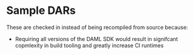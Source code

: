 Sample DARs
===========

These are checked in instead of being recompiled from source because:

* Requiring all versions of the DAML SDK would result in signifcant copmlexity
  in build tooling and greatly increase CI runtimes

